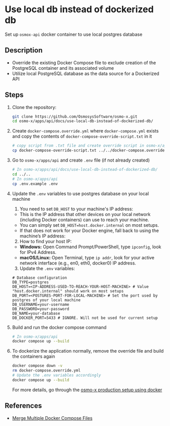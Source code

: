 # Use local db instead of dockerized db

Set up `osmox-api` docker container to use local postgres database

## Description

- Override the existing Docker Compose file to exclude creation of the PostgreSQL container and its associated volume
- Utilize local PostgreSQL database as the data source for a Dockerized API

## Steps

1. Clone the repository:

   ```bash
   git clone https://github.com/OsmosysSoftware/osmo-x.git
   cd osmo-x/apps/api/docs/use-local-db-instead-of-dockerized-db/
   ```

2. Create `docker-compose.override.yml` where `docker-compose.yml` exists and copy the contents of `docker-compose-override-script.txt` in it

   ```bash
   # copy script from .txt file and create override script in osmo-x/apps/api
   cp docker-compose-override-script.txt ../../docker-compose.override.yml
   ```

3. Go to `osmo-x/apps/api` and create `.env` file (if not already created)

   ```bash
   # In osmo-x/apps/api/docs/use-local-db-instead-of-dockerized-db/
   cd ../..
   # In osmo-x/apps/api
   cp .env.example .env
   ```

4. Update the `.env` variables to use postgres database on your local machine

   1. You need to set `DB_HOST` to your machine's IP address:
     - This is the IP address that other devices on your local network (including Docker containers) can use to reach your machine.
     - You can simply set `DB_HOST=host.docker.internal` on most setups.
     - If that does not work for your Docker engine, fall back to using the machine’s IP address:
   2. How to find your host IP:
     - **Windows:** Open Command Prompt/PowerShell, type `ipconfig`, look for IPv4 Address.
     - **macOS/Linux:** Open Terminal, type `ip addr`, look for your active network interface (e.g., en0, eth0, docker0) IP address.
   3. Update the `.env` variables:

   ```env
   # Database configuration
   DB_TYPE=postgres
   DB_HOST=<IP-ADDRESS-USED-TO-REACH-YOUR-HOST-MACHINE> # Value "host.docker.internal" should work on most setups
   DB_PORT=<POSTGRES-PORT-FOR-LOCAL-MACHINE> # Set the port used by postgres of your local machine
   DB_USERNAME=your-username
   DB_PASSWORD=your-password
   DB_NAME=your-database
   DB_DOCKER_PORT=5433 # IGNORE. Will not be used for current setup
   ```

5. Build and run the docker compose command

   ```bash
   # In osmo-x/apps/api
   docker compose up --build
   ```

6. To dockerize the application normally, remove the override file and build the containers again

   ```bash
   docker compose down -v
   rm docker-compose.override.yml
   # Update the .env variables accordingly
   docker compose up --build
   ```

   For more details, go through the [osmo-x production setup using docker](../production-setup.md#using-docker)

## References

- [Merge Multiple Docker Compose Files](https://docs.docker.com/compose/how-tos/multiple-compose-files/merge/)